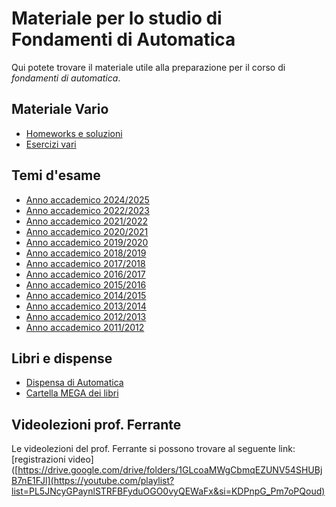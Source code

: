 # Materiale per lo studio di Fondamenti di Automatica

Qui potete trovare il materiale utile alla preparazione per il corso di _fondamenti di automatica_.

## Materiale Vario 
- [Homeworks e soluzioni](/Dati/Studio/III_Anno/FDA/Materiale_vario/Homeworks)
- [Esercizi vari](/Dati/Studio/III_Anno/FDA/Materiale_vario/Esercizi)

## Temi d'esame
- [Anno accademico 2024/2025](Dati/Studio/III_Anno/FDA/Temi_d'esame/AA_24-25)
- [Anno accademico 2022/2023](Dati/Studio/III_Anno/FDA/Temi_d'esame/AA_22-23)
- [Anno accademico 2021/2022](Dati/Studio/III_Anno/FDA/Temi_d'esame/AA_21-22)
- [Anno accademico 2020/2021](Dati/Studio/III_Anno/FDA/Temi_d'esame/AA_20-21)
- [Anno accademico 2019/2020](Dati/Studio/III_Anno/FDA/Temi_d'esame/AA_19-20)
- [Anno accademico 2018/2019](Dati/Studio/III_Anno/FDA/Temi_d'esame/AA_18-19)
- [Anno accademico 2017/2018](Dati/Studio/III_Anno/FDA/Temi_d'esame/AA_17-18)
- [Anno accademico 2016/2017](Dati/Studio/III_Anno/FDA/Temi_d'esame/AA_16-17)
- [Anno accademico 2015/2016](Dati/Studio/III_Anno/FDA/Temi_d'esame/AA_15-16)
- [Anno accademico 2014/2015](Dati/Studio/III_Anno/FDA/Temi_d'esame/AA_14-15)
- [Anno accademico 2013/2014](Dati/Studio/III_Anno/FDA/Temi_d'esame/AA_13-14)
- [Anno accademico 2012/2013](Dati/Studio/III_Anno/FDA/Temi_d'esame/AA_12-13)
- [Anno accademico 2011/2012](Dati/Studio/III_Anno/FDA/Temi_d'esame/AA_11-12)

## Libri e dispense
- [Dispensa di Automatica](/Dati/Studio/III_Anno/FDA/Libri_e_dispense/Dispensa_FDA.pdf)
- [Cartella MEGA dei libri](https://mega.nz/folder/UoFGlY5S#oEVruDxA9Xnk5nulPOrXMw/folder/5s8BUb5Z)


## Videolezioni prof. Ferrante
Le videolezioni del prof. Ferrante si possono trovare al seguente link: [registrazioni video]([https://drive.google.com/drive/folders/1GLcoaMWgCbmqEZUNV54SHUBjB7nE1FJl](https://youtube.com/playlist?list=PL5JNcyGPaynlSTRFBFyduOGO0vyQEWaFx&si=KDPnpG_Pm7oPQoud)
